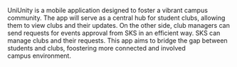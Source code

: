 UniUnity is a mobile application designed to foster a vibrant campus community. The app will serve as a central hub for student clubs, allowing them to view clubs and their updates. On the other side, club managers can send requests for events approval from SKS in an efficient way. SKS can manage clubs and their requests. 
This app aims to bridge the gap between students and clubs, foostering more connected and involved campus environment.
